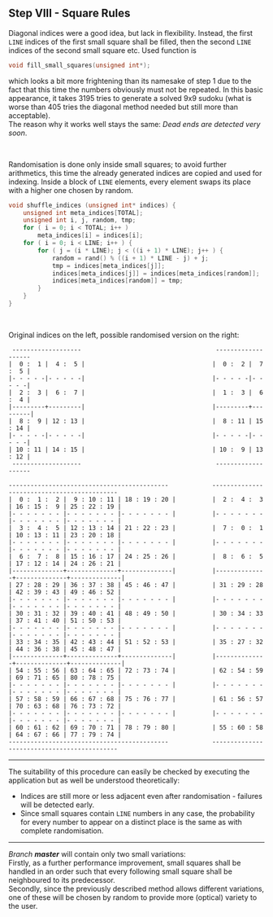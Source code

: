 ## Step VIII - Square Rules

Diagonal indices were a good idea, but lack in flexibility.
Instead, the first `LINE` indices of the first small square shall be filled,
then the second `LINE` indices of the second small square etc.
Used function is
```c
void fill_small_squares(unsigned int*);
```
which looks a bit more frightening than its namesake of step 1
due to the fact that this time the numbers obviously must not be repeated.
In this basic appearance, it takes 3195 tries to generate a solved 9x9 sudoku
(what is worse than 405 tries the diagonal method needed
but still more than acceptable).  
The reason why it works well stays the same:
_Dead ends are detected very soon_.

&nbsp;

Randomisation is done only inside small squares;
to avoid further arithmetics, this time the
already generated indices are copied
and used for indexing.
Inside a block of `LINE` elements, every element
swaps its place with a higher one chosen by random.
```C
void shuffle_indices (unsigned int* indices) {
	unsigned int meta_indices[TOTAL];
	unsigned int i, j, random, tmp;
	for ( i = 0; i < TOTAL; i++ )
		meta_indices[i] = indices[i];
	for ( i = 0; i < LINE; i++ ) {
		for ( j = (i * LINE); j < ((i + 1) * LINE); j++ ) {
			random = rand() % ((i + 1) * LINE - j) + j;
			tmp = indices[meta_indices[j]];
			indices[meta_indices[j]] = indices[meta_indices[random]];
			indices[meta_indices[random]] = tmp;
		}
	}
}
```
&nbsp;

Original indices on the left, possible randomised version on the right:
```
 -------------------                                     -------------------
|  0 :  1 |  4 :  5 |                                   |  0 :  2 |  7 :  5 |
|- - - - -|- - - - -|                                   |- - - - -|- - - - -|
|  2 :  3 |  6 :  7 |                                   |  1 :  3 |  6 :  4 |
|---------+---------|                                   |---------+---------|
|  8 :  9 | 12 : 13 |                                   |  8 : 11 | 15 : 14 |
|- - - - -|- - - - -|                                   |- - - - -|- - - - -|
| 10 : 11 | 14 : 15 |                                   | 10 :  9 | 13 : 12 |
 -------------------                                     -------------------
 ```
 
 
 
 ```
 --------------------------------------------            --------------------------------------------
|  0 :  1 :  2 |  9 : 10 : 11 | 18 : 19 : 20 |          |  2 :  4 :  3 | 16 : 15 :  9 | 25 : 22 : 19 |
|- - - - - - - |- - - - - - - |- - - - - - - |          |- - - - - - - |- - - - - - - |- - - - - - - |
|  3 :  4 :  5 | 12 : 13 : 14 | 21 : 22 : 23 |          |  7 :  0 :  1 | 10 : 13 : 11 | 23 : 20 : 18 |
|- - - - - - - |- - - - - - - |- - - - - - - |          |- - - - - - - |- - - - - - - |- - - - - - - |
|  6 :  7 :  8 | 15 : 16 : 17 | 24 : 25 : 26 |          |  8 :  6 :  5 | 17 : 12 : 14 | 24 : 26 : 21 |
|--------------+--------------+--------------|          |--------------+--------------+--------------|
| 27 : 28 : 29 | 36 : 37 : 38 | 45 : 46 : 47 |          | 31 : 29 : 28 | 42 : 39 : 43 | 49 : 46 : 52 |
|- - - - - - - |- - - - - - - |- - - - - - - |          |- - - - - - - |- - - - - - - |- - - - - - - |
| 30 : 31 : 32 | 39 : 40 : 41 | 48 : 49 : 50 |          | 30 : 34 : 33 | 37 : 41 : 40 | 51 : 50 : 53 |
|- - - - - - - |- - - - - - - |- - - - - - - |          |- - - - - - - |- - - - - - - |- - - - - - - |
| 33 : 34 : 35 | 42 : 43 : 44 | 51 : 52 : 53 |          | 35 : 27 : 32 | 44 : 36 : 38 | 45 : 48 : 47 |
|--------------+--------------+--------------|          |--------------+--------------+--------------|
| 54 : 55 : 56 | 63 : 64 : 65 | 72 : 73 : 74 |          | 62 : 54 : 59 | 69 : 71 : 65 | 80 : 78 : 75 |
|- - - - - - - |- - - - - - - |- - - - - - - |          |- - - - - - - |- - - - - - - |- - - - - - - |
| 57 : 58 : 59 | 66 : 67 : 68 | 75 : 76 : 77 |          | 61 : 56 : 57 | 70 : 63 : 68 | 76 : 73 : 72 |
|- - - - - - - |- - - - - - - |- - - - - - - |          |- - - - - - - |- - - - - - - |- - - - - - - |
| 60 : 61 : 62 | 69 : 70 : 71 | 78 : 79 : 80 |          | 55 : 60 : 58 | 64 : 67 : 66 | 77 : 79 : 74 |
 --------------------------------------------            --------------------------------------------
```

---

The suitability of this procedure can easily be checked
by executing the application
but as well be understood theoretically:
- Indices are still more or less adjacent even after randomisation - failures will be detected early.
- Since small squares contain `LINE` numbers in any case,
the probability for every number to appear on a distinct place
is the same as with complete randomisation.

---

_Branch **master**_ will contain only two small variations:  
Firstly, as a further performance improvement,
small squares shall be handled in an order
such that every following small square
shall be neighboured to its predecessor.  
Secondly, since the previously described method
allows different variations, one of these will be chosen by random
to provide more (optical) variety to the user.
